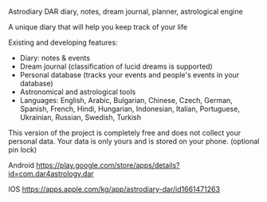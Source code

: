 Astrodiary DAR
diary, notes, dream journal, planner, astrological engine

A unique diary that will help you keep track of your life

Existing and developing features:
- Diary: notes & events
- Dream journal (classification of lucid dreams is supported)
- Personal database (tracks your events and people's events in your database)
- Astronomical and astrological tools
- Languages: English, Arabic, Bulgarian, Chinese, Czech, German, Spanish, French, Hindi, Hungarian, Indonesian, Italian, Portuguese, Ukrainian, Russian, Swedish, Turkish

This version of the project is completely free and does not collect your personal data.
Your data is only yours and is stored on your phone. (optional pin lock)

Android
https://play.google.com/store/apps/details?id=com.dar4astrology.dar

IOS
https://apps.apple.com/kg/app/astrodiary-dar/id1661471263
